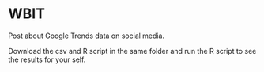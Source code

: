 # WBIT

Post about Google Trends data on social media.

Download the csv and R script in the same folder and run the R script to see the results for your self. 

